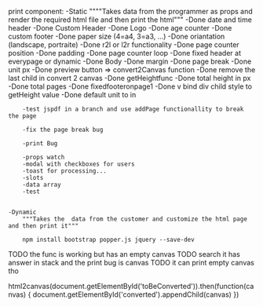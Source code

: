 print component:
    -Static
        """"Takes data from the programmer as props and render the required html file and then print the html"""
        -Done date and time header
        -Done Custom Header
        -Done Logo 
        -Done age counter
        -Done custom footer
        -Done paper size (4=a4, 3=a3, ...)
        -Done oriantation (landscape, portraite)
        -Done r2l or l2r functionality
        -Done page counter position
        -Done padding
        -Done page counter loop
        -Done fixed header at everypage or dynamic
        -Done Body
        -Done margin
        -Done page break
        -Done unit px
        -Done preview button => convert2Canvas function
        -Done remove the last child in convert 2 canvas
        -Done getHeightfunc
        -Done total height in px
        -Done total pages
        -Done fixedfooteronpage1
        -Done v bind div child style to getHeight value
        -Done default unit to in

        -test jspdf in a branch and use addPage functionallity to break the page 
        
        -fix the page break bug

        -print Bug

        -props watch
        -modal with checkboxes for users
        -toast for processing...
        -slots
        -data array
        -test


    -Dynamic
        """Takes the  data from the customer and customize the html page and then print it"""

        npm install bootstrap popper.js jquery --save-dev 

TODO the func is working but has an empty canvas
TODO search it has answer in stack and the print bug is canvas
TODO it can print empty canvas tho

html2canvas(document.getElementById('toBeConverted')).then(function(canvas) {
            document.getElementById('converted').appendChild(canvas) 
            }) 